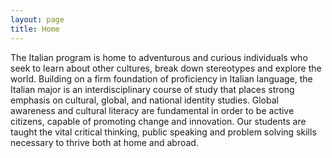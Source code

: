 ```yaml
---
layout: page
title: Home
---
```


The Italian program is home to adventurous and  curious individuals who seek to learn about other  cultures, break down stereotypes and explore the world. Building on a firm foundation of proficiency  in Italian language, the Italian major is an
 interdisciplinary course of study that places strong emphasis on cultural, global, and national identity studies. Global awareness and cultural literacy are fundamental in order to be active citizens, capable of promoting change and innovation. Our students are taught the vital critical thinking, public speaking and problem solving skills necessary to thrive both at home and abroad.
